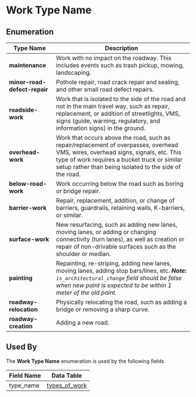 # Work Type Name

## Enumeration
Type Name | Description
---| ---
**maintenance** | Work with no impact on the roadway. This includes events such as trash pickup, mowing, landscaping.
**minor-road-defect-repair** | Pothole repair, road crack repair and sealing, and other small road defect repairs.
**roadside-work** | Work that is isolated to the side of the road and not in the main travel way, such as repair, replacement, or addition of streetlights, VMS, signs (guide, warning, regulatory, and information signs) in the ground.
**overhead-work** | Work that occurs above the road, such as repair/replacement of overpasses, overhead VMS, wires, overhead signs, signals, etc. This type of work requires a bucket truck or similar setup rather than being isolated to the side of the road.
**below-road-work** | Work occurring below the road such as boring or bridge repair.
**barrier-work** | Repair, replacement, addition, or change of barriers, guardrails, retaining walls, K-barriers, or similar.
**surface-work** | New resurfacing, such as adding new lanes, moving lanes, or adding or changing connectivity (turn lanes), as well as creation or repair of non-drivable surfaces such as the shoulder or median.
**painting** | 	Repainting, re-striping, adding new lanes, moving lanes, adding stop bars/lines, etc. ***Note:** `is_architectural_change` field should be false when new paint is expected to be within 1 meter of the old paint.*
**roadway-relocation** | Physically relocating the road, such as adding a bridge or removing a sharp curve.
**roadway-creation** | Adding a new road.

## Used By
The **Work Type Name** enumeration is used by the following fields

Field Name | Data Table
--- | ---
type_name | [types_of_work](/feed-content/data-tables/types_of_work.md)
